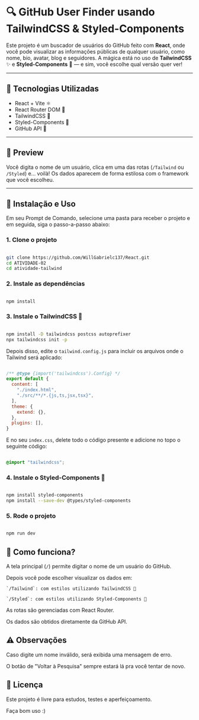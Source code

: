 # 🔍 GitHub User Finder usando TailwindCSS & Styled-Components

Este projeto é um buscador de usuários do GitHub feito com **React**, onde você pode visualizar as informações públicas de qualquer usuário, como nome, bio, avatar, blog e seguidores. A mágica está no uso de **TailwindCSS** ✨ e **Styled-Components** 🎨 — e sim, você escolhe qual versão quer ver!

---

## 🚀 Tecnologias Utilizadas

- React + Vite ⚛️
- React Router DOM 🔁
- TailwindCSS 💨
- Styled-Components 💅
- GitHub API 🔗

---
## 📸 Preview

Você digita o nome de um usuário, clica em uma das rotas (`/Tailwind` ou `/Styled`) e... voilà! Os dados aparecem de forma estilosa com o framework que você escolheu.

---

## 🧰 Instalação e Uso

Em seu Prompt de Comando, selecione uma pasta para receber o projeto e em seguida, siga o passo-a-passo abaixo:

### 1. Clone o projeto
```bash

git clone https://github.com/WillGabrielc137/React.git
cd ATIVIDADE-02
cd atividade-tailwind

```

### 2. Instale as dependências
```bash

npm install

```

### 3. Instale o TailwindCSS 💨
```bash

npm install -D tailwindcss postcss autoprefixer
npx tailwindcss init -p

```
Depois disso, edite o `tailwind.config.js` para incluir os arquivos onde o Tailwind será aplicado:

```js

/** @type {import('tailwindcss').Config} */
export default {
  content: [
    "./index.html",
    "./src/**/*.{js,ts,jsx,tsx}",
  ],
  theme: {
    extend: {},
  },
  plugins: [],
}

```
E no seu `index.css`, delete todo o código presente e adicione no topo o seguinte código:

```css

@import "tailwindcss";

```

### 4. Instale o Styled-Components 💅
```bash

npm install styled-components
npm install --save-dev @types/styled-components


```

### 5. Rode o projeto
```bash

npm run dev


```

## 📂 Como funciona?
A tela principal (`/`) permite digitar o nome de um usuário do GitHub.

Depois você pode escolher visualizar os dados em:

    `/Tailwind`: com estilos utilizando TailwindCSS 💨

    `/Styled`: com estilos utilizando Styled-Components 💅

As rotas são gerenciadas com React Router.

Os dados são obtidos diretamente da GitHub API.

## ⚠️ Observações
Caso digite um nome inválido, será exibida uma mensagem de erro.

O botão de "Voltar à Pesquisa" sempre estará lá pra você tentar de novo.

## 📃 Licença
Este projeto é livre para estudos, testes e aperfeiçoamento.

Faça bom uso :)